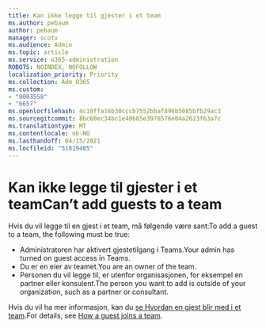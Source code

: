 ```yaml
---
title: Kan ikke legge til gjester i et team
ms.author: pebaum
author: pebaum
manager: scotv
ms.audience: Admin
ms.topic: article
ms.service: o365-administration
ROBOTS: NOINDEX, NOFOLLOW
localization_priority: Priority
ms.collection: Adm_O365
ms.custom:
- "9003558"
- "6657"
ms.openlocfilehash: 4c10ffa16b30cccb7552bbaf896b5085bfb29ac3
ms.sourcegitcommit: 8bc60ec34bc1e40685e3976576e04a2623f63a7c
ms.translationtype: MT
ms.contentlocale: nb-NO
ms.lasthandoff: 04/15/2021
ms.locfileid: "51819485"
---
```

# <a name="cant-add-guests-to-a-team"></a><span data-ttu-id="9c92f-102">Kan ikke legge til gjester i et team</span><span class="sxs-lookup"><span data-stu-id="9c92f-102">Can’t add guests to a team</span></span>

<span data-ttu-id="9c92f-103">Hvis du vil legge til en gjest i et team, må følgende være sant:</span><span class="sxs-lookup"><span data-stu-id="9c92f-103">To add a guest to a team, the following must be true:</span></span>  

- <span data-ttu-id="9c92f-104">Administratoren har aktivert gjestetilgang i Teams.</span><span class="sxs-lookup"><span data-stu-id="9c92f-104">Your admin has turned on guest access in Teams.</span></span>
- <span data-ttu-id="9c92f-105">Du er en eier av teamet.</span><span class="sxs-lookup"><span data-stu-id="9c92f-105">You are an owner of the team.</span></span>
- <span data-ttu-id="9c92f-106">Personen du vil legge til, er utenfor organisasjonen, for eksempel en partner eller konsulent.</span><span class="sxs-lookup"><span data-stu-id="9c92f-106">The person you want to add is outside of your organization, such as a partner or consultant.</span></span>

<span data-ttu-id="9c92f-107">Hvis du vil ha mer informasjon, kan du  [se Hvordan en gjest blir med i et team](https://docs.microsoft.com/MicrosoftTeams/guest-joins).</span><span class="sxs-lookup"><span data-stu-id="9c92f-107">For details, see  [How a guest joins a team](https://docs.microsoft.com/MicrosoftTeams/guest-joins).</span></span>